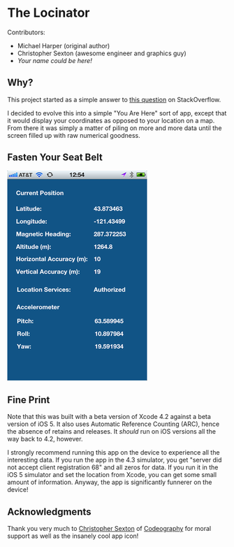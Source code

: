 The Locinator
=============

Contributors:

+ Michael Harper (original author)
+ Christopher Sexton (awesome engineer and graphics guy)
+ *Your name could be here!*

Why?
----
This project started as a simple answer to [this question](http://stackoverflow.com/questions/7266700/when-does-an-iphone-application-receive-didchangeauthorizationstatus-delegate-ca/7276490#7276490) on StackOverflow.

I decided to evolve this into a simple "You Are Here" sort of app, except that it would display your coordinates as opposed to your location on a map.  From there it was simply a matter of piling on more and more data until the screen filled up with raw numerical goodness.

Fasten Your Seat Belt
---------------------

![awesome screenshot](Screenshot.png)

Fine Print
----------
Note that this was built with a beta version of Xcode 4.2 against a beta version of iOS 5. It also uses Automatic Reference Counting (ARC), hence the absence of retains and releases. It *should* run on iOS versions all the way back to 4.2, however.

I strongly recommend running this app on the device to experience all the interesting data.  If you run the app in the 4.3 simulator, you get "server did not accept client registration 68" and all zeros for data.  If you run it in the iOS 5 simulator and set the location from Xcode, you can get some small amount of information.  Anyway, the app is significantly funnerer on the device!

Acknowledgments
---------------
Thank you very much to [Christopher Sexton](https://github.com/csexton) of [Codeography](http://www.codeography.com) for moral support as well as the insanely cool app icon!

